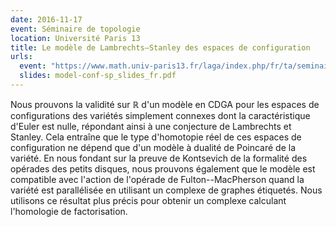 ```yaml
---
date: 2016-11-17
event: Séminaire de topologie
location: Université Paris 13
title: Le modèle de Lambrechts–Stanley des espaces de configuration
urls:
  event: "https://www.math.univ-paris13.fr/laga/index.php/fr/ta/seminaires"
  slides: model-conf-sp_slides_fr.pdf
---
```


Nous prouvons la validité sur ℝ d'un modèle en CDGA pour les espaces de configurations des variétés simplement connexes dont la caractéristique d'Euler est nulle, répondant ainsi à une conjecture de Lambrechts et Stanley. Cela entraîne que le type d'homotopie réel de ces espaces de configuration ne dépend que d'un modèle à dualité de Poincaré de la variété. En nous fondant sur la preuve de Kontsevich de la formalité des opérades des petits disques, nous prouvons également que le modèle est compatible avec l'action de l'opérade de Fulton--MacPherson quand la variété est parallélisée en utilisant un complexe de graphes étiquetés. Nous utilisons ce résultat plus précis pour obtenir un complexe calculant l'homologie de factorisation.

